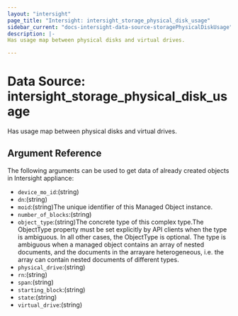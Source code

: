 ```yaml
---
layout: "intersight"
page_title: "Intersight: intersight_storage_physical_disk_usage"
sidebar_current: "docs-intersight-data-source-storagePhysicalDiskUsage"
description: |-
Has usage map between physical disks and virtual drives.

---
```


# Data Source: intersight_storage_physical_disk_usage
Has usage map between physical disks and virtual drives.

## Argument Reference
The following arguments can be used to get data of already created objects in Intersight appliance:
* `device_mo_id`:(string)
* `dn`:(string)
* `moid`:(string)The unique identifier of this Managed Object instance.
* `number_of_blocks`:(string)
* `object_type`:(string)The concrete type of this complex type.The ObjectType property must be set explicitly by API clients when the type is ambiguous. In all other cases, the ObjectType is optional. The type is ambiguous when a managed object contains an array of nested documents, and the documents in the arrayare heterogeneous, i.e. the array can contain nested documents of different types.
* `physical_drive`:(string)
* `rn`:(string)
* `span`:(string)
* `starting_block`:(string)
* `state`:(string)
* `virtual_drive`:(string)
